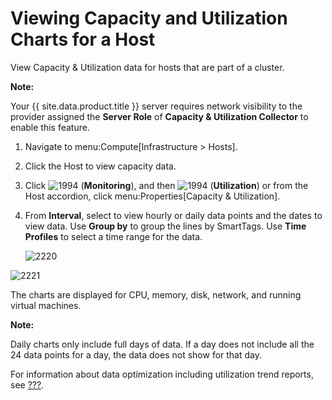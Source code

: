 # Viewing Capacity and Utilization Charts for a Host

View Capacity & Utilization data for hosts that are part of a cluster.

**Note:**

Your {{ site.data.product.title }} server requires network visibility to the provider
assigned the **Server Role** of **Capacity & Utilization Collector** to
enable this feature.

</div>

1.  Navigate to menu:Compute\[Infrastructure \> Hosts\].

2.  Click the Host to view capacity data.

3.  Click ![1994](../images/1994.png) (**Monitoring**), and then
    ![1994](../images/1994.png) (**Utilization**) or from the Host
    accordion, click menu:Properties\[Capacity & Utilization\].

4.  From **Interval**, select to view hourly or daily data points and
    the dates to view data. Use **Group by** to group the lines by
    SmartTags. Use **Time Profiles** to select a time range for the
    data.

    ![2220](../images/2220.png)

![2221](../images/2221.png)

The charts are displayed for CPU, memory, disk, network, and running
virtual machines.

**Note:**

Daily charts only include full days of data. If a day does not include
all the 24 data points for a day, the data does not show for that day.

</div>

For information about data optimization including utilization trend
reports, see [???](#data-optimization).

